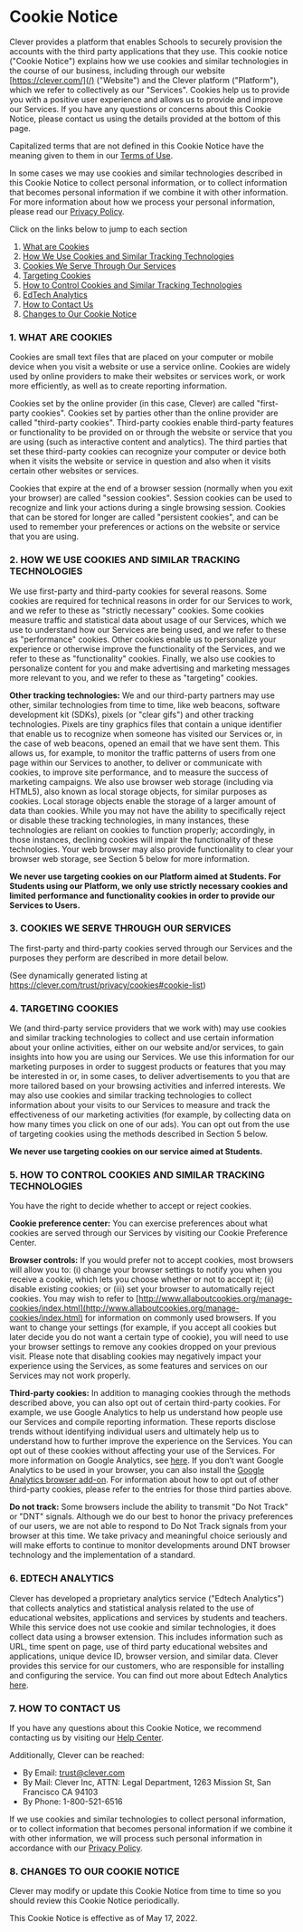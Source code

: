Cookie Notice
=============

Clever provides a platform that enables Schools to securely provision the accounts with the third party applications that they use. This cookie notice ("Cookie Notice") explains how we use cookies and similar technologies in the course of our business, including through our website [https://clever.com/](/) ("Website") and the Clever platform ("Platform"), which we refer to collectively as our "Services". Cookies help us to provide you with a positive user experience and allows us to provide and improve our Services. If you have any questions or concerns about this Cookie Notice, please contact us using the details provided at the bottom of this page.

Capitalized terms that are not defined in this Cookie Notice have the meaning given to them in our [Terms of Use](/trust/terms).

In some cases we may use cookies and similar technologies described in this Cookie Notice to collect personal information, or to collect information that becomes personal information if we combine it with other information. For more information about how we process your personal information, please read our [Privacy Policy](/trust/privacy/policy/).

Click on the links below to jump to each section

1.  [What are Cookies](#overview)
2.  [How We Use Cookies and Similar Tracking Technologies](#cookie-usage)
3.  [Cookies We Serve Through Our Services](#cookie-list)
4.  [Targeting Cookies](#targeting-cookies)
5.  [How to Control Cookies and Similar Tracking Technologies](#how-to-control-cookies)
6.  [EdTech Analytics](#edtech-analytics)
7.  [How to Contact Us](#how-to-contact-us)
8.  [Changes to Our Cookie Notice](#cookie-stmt-changes)

  

### 1\. WHAT ARE COOKIES

Cookies are small text files that are placed on your computer or mobile device when you visit a website or use a service online. Cookies are widely used by online providers to make their websites or services work, or work more efficiently, as well as to create reporting information.

Cookies set by the online provider (in this case, Clever) are called "first-party cookies". Cookies set by parties other than the online provider are called "third-party cookies". Third-party cookies enable third-party features or functionality to be provided on or through the website or service that you are using (such as interactive content and analytics). The third parties that set these third-party cookies can recognize your computer or device both when it visits the website or service in question and also when it visits certain other websites or services.

Cookies that expire at the end of a browser session (normally when you exit your browser) are called "session cookies". Session cookies can be used to recognize and link your actions during a single browsing session. Cookies that can be stored for longer are called "persistent cookies", and can be used to remember your preferences or actions on the website or service that you are using.

  

### 2\. HOW WE USE COOKIES AND SIMILAR TRACKING TECHNOLOGIES

We use first-party and third-party cookies for several reasons. Some cookies are required for technical reasons in order for our Services to work, and we refer to these as "strictly necessary" cookies. Some cookies measure traffic and statistical data about usage of our Services, which we use to understand how our Services are being used, and we refer to these as "performance" cookies. Other cookies enable us to personalize your experience or otherwise improve the functionality of the Services, and we refer to these as "functionality" cookies. Finally, we also use cookies to personalize content for you and make advertising and marketing messages more relevant to you, and we refer to these as "targeting" cookies.

**Other tracking technologies:** We and our third-party partners may use other, similar technologies from time to time, like web beacons, software development kit (SDKs), pixels (or "clear gifs") and other tracking technologies. Pixels are tiny graphics files that contain a unique identifier that enable us to recognize when someone has visited our Services or, in the case of web beacons, opened an email that we have sent them. This allows us, for example, to monitor the traffic patterns of users from one page within our Services to another, to deliver or communicate with cookies, to improve site performance, and to measure the success of marketing campaigns. We also use browser web storage (including via HTML5), also known as local storage objects, for similar purposes as cookies. Local storage objects enable the storage of a larger amount of data than cookies. While you may not have the ability to specifically reject or disable these tracking technologies, in many instances, these technologies are reliant on cookies to function properly; accordingly, in those instances, declining cookies will impair the functionality of these technologies. Your web browser may also provide functionality to clear your browser web storage, see Section 5 below for more information.

**We never use targeting cookies on our Platform aimed at Students. For Students using our Platform, we only use strictly necessary cookies and limited performance and functionality cookies in order to provide our Services to Users.**

  

### 3\. COOKIES WE SERVE THROUGH OUR SERVICES

The first-party and third-party cookies served through our Services and the purposes they perform are described in more detail below.

(See dynamically generated listing at https://clever.com/trust/privacy/cookies#cookie-list)
  

### 4\. TARGETING COOKIES

We (and third-party service providers that we work with) may use cookies and similar tracking technologies to collect and use certain information about your online activities, either on our website and/or services, to gain insights into how you are using our Services. We use this information for our marketing purposes in order to suggest products or features that you may be interested in or, in some cases, to deliver advertisements to you that are more tailored based on your browsing activities and inferred interests. We may also use cookies and similar tracking technologies to collect information about your visits to our Services to measure and track the effectiveness of our marketing activities (for example, by collecting data on how many times you click on one of our ads). You can opt out from the use of targeting cookies using the methods described in Section 5 below.

**We never use targeting cookies on our service aimed at Students.**

### 5\. HOW TO CONTROL COOKIES AND SIMILAR TRACKING TECHNOLOGIES

You have the right to decide whether to accept or reject cookies.

**Cookie preference center:** You can exercise preferences about what cookies are served through our Services by visiting our Cookie Preference Center.

**Browser controls:** If you would prefer not to accept cookies, most browsers will allow you to: (i) change your browser settings to notify you when you receive a cookie, which lets you choose whether or not to accept it; (ii) disable existing cookies; or (iii) set your browser to automatically reject cookies. You may wish to refer to [http://www.allaboutcookies.org/manage-cookies/index.html](http://www.allaboutcookies.org/manage-cookies/index.html) for information on commonly used browsers. If you want to change your settings (for example, if you accept all cookies but later decide you do not want a certain type of cookie), you will need to use your browser settings to remove any cookies dropped on your previous visit. Please note that disabling cookies may negatively impact your experience using the Services, as some features and services on our Services may not work properly.

**Third-party cookies:** In addition to managing cookies through the methods described above, you can also opt out of certain third-party cookies. For example, we use Google Analytics to help us understand how people use our Services and compile reporting information. These reports disclose trends without identifying individual users and ultimately help us to understand how to further improve the experience on the Services. You can opt out of these cookies without affecting your use of the Services. For more information on Google Analytics, see [here](https://policies.google.com/technologies/partner-sites). If you don’t want Google Analytics to be used in your browser, you can also install the [Google Analytics browser add-on](https://tools.google.com/dlpage/gaoptout?hl=en). For information about how to opt out of other third-party cookies, please refer to the entries for those third parties above.

**Do not track:** Some browsers include the ability to transmit "Do Not Track" or "DNT" signals. Although we do our best to honor the privacy preferences of our users, we are not able to respond to Do Not Track signals from your browser at this time. We take privacy and meaningful choice seriously and will make efforts to continue to monitor developments around DNT browser technology and the implementation of a standard.

  

### 6\. EDTECH ANALYTICS

Clever has developed a proprietary analytics service ("Edtech Analytics") that collects analytics and statistical analysis related to the use of educational websites, applications and services by students and teachers. While this service does not use cookie and similar technologies, it does collect data using a browser extension. This includes information such as URL, time spent on page, use of third party educational websites and applications, unique device ID, browser version, and similar data. Clever provides this service for our customers, who are responsible for installing and configuring the service. You can find out more about Edtech Analytics [here](https://support.clever.com/hc/s/articles/360039420391?language=en_US).

  

### 7\. HOW TO CONTACT US

If you have any questions about this Cookie Notice, we recommend contacting us by visiting our [Help Center](https://support.clever.com/).

Additionally, Clever can be reached:

*   By Email: [trust@clever.com](mailto:trust@clever.com)
*   By Mail: Clever Inc, ATTN: Legal Department, 1263 Mission St, San Francisco CA 94103
*   By Phone: 1-800-521-6516

If we use cookies and similar technologies to collect personal information, or to collect information that becomes personal information if we combine it with other information, we will process such personal information in accordance with our [Privacy Policy](/trust/privacy/policy).

  

### 8\. CHANGES TO OUR COOKIE NOTICE

Clever may modify or update this Cookie Notice from time to time so you should review this Cookie Notice periodically. 

This Cookie Notice is effective as of May 17, 2022.